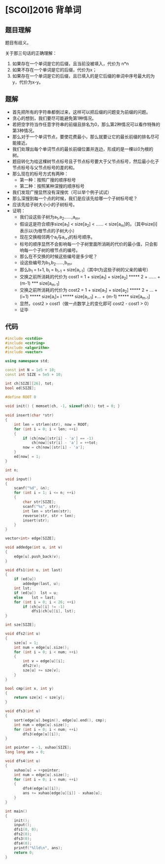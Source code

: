 # [SCOI]2016 背单词
## 题目理解
题目有歧义。

关于那三句话的正确理解：

1. 如果存在一个单词是它的后缀，且当前没被填入，代价为 n*n
2. 如果不存在一个单词是它的后缀，代价为x；
3. 如果存在一个单词是它的后缀，且已填入的是它后缀的单词中序号最大的为y，代价为x-y。

## 题解
* 首先把所有的字符串都倒过来，这样可以把后缀的问题变为前缀的问题。
* 贪心的想到，我们要尽可能避免第1种情况。
* 若把空字符当作任意字符串的前缀且排名为0，那么第2种情况可以看作特殊的第3种情况。
* 那么对于一个单词节点，要使花费最小，那么就要让它的最长前缀的排名尽可能接近。
* 我们处理出每个单词节点的最长前缀位置并连边，形成的是一棵以0为根的树。
* 题目转化为给这棵树节点标号且子节点标号要大于父节点标号，然后最小化子节点标号与父节点标号的差的和。
* 那么现在的标号方式有两种：
    * 第一种：按照广搜的顺序标号
    * 第二种：按照某种深搜的顺序标号
* 我们发现广搜显然没有深搜优（可以举个例子试试）
* 那么深搜到每一个点的时候，我们是应该先给哪一个子树标号呢？
* 应该先给子树大小小的子树标号。
* 证明：
    * 我们设这些子树为a<sub>1</sub>,a<sub>2</sub>......,a<sub>m</sub>。
    * 假设这是符合顺序size[a<sub>1</sub>] < size[a<sub>2</sub>] < ...... < size[a<sub>m</sub>]的。（其中size[i]表示以i为根节点的子树大小）
    * 现在交换相邻两个a<sub>i</sub>与a<sub>i+1</sub>的标号顺序。
    * 标号的顺序显然不会影响每一个子树里面所消耗的代价的最小值，只会影响每一个子树的根节点的编号。
    * 那么在不交换的时候这些编号是多少呢？
    * 设这些编号为b<sub>1</sub>,b<sub>2</sub>......,b<sub>m</sub>。
    * 那么b<sub>1</sub> = t+1, b<sub>i</sub> = b<sub>i-1</sub> + size[a<sub>i-1</sub>]（其中t为这些子树的父亲的编号）
    * 交换之前所消耗的代价为 cost1 = 1 + size[a<sub>1</sub>] + size[a<sub>2</sub>] ***** 2 + ...... + (m-1) *** size[a<sub>m-1</sub>]
    * 交换之前所消耗的代价为 cost2 = 1 + size[a<sub>1</sub>] + size[a<sub>2</sub>] ***** 2 + ... +  (i+1) ***** size[a<sub>i</sub>]+ i ***** size[a<sub>i+1</sub>] +... + (m-1) ***** size[a<sub>m-1</sub>]
    * 显然，cost2 > cost1（做一点数学上的变化即可 cost2 - cost1 > 0）
    * 证毕

## 代码
```cpp
#include <cstdio>
#include <cstring>
#include <algorithm>
#include <vector>

using namespace std;

const int N = 1e5 + 10;
const int SIZE = 5e5 + 10;

int ch[SIZE][26], tot;
bool ed[SIZE];

#define ROOT 0
    
void init()	{ memset(ch, -1, sizeof(ch)); tot = 0; }
	
void insert(char *str)
{
	int len = strlen(str), now = ROOT;
	for (int i = 0; i < len; ++i)
	{
		if (ch[now][str[i] - 'a'] == -1)
			ch[now][str[i] - 'a'] = ++tot;
		now = ch[now][str[i] - 'a'];
	}
	ed[now] = 1;
}

int n;

void input()
{
	scanf("%d", &n);
	for (int i = 1; i <= n; ++i)
	{
		char str[SIZE];
		scanf("%s", str);
		int len = strlen(str);
		reverse(str, str + len);
		insert(str);
	}
}

vector<int> edge[SIZE];

void addedge(int u, int v)
{
	edge[u].push_back(v);
}

void dfs1(int u, int last) 
{
	if (ed[u])
		addedge(last, u);
	int lst;
	if (ed[u])	lst = u;
	else	lst = last;
	for (int i = 0; i < 26; ++i)
		if (ch[u][i] != -1)
			dfs1(ch[u][i], lst);
}

int sze[SIZE];

void dfs2(int u) 
{
	sze[u] = 1;
	int num = edge[u].size();
	for (int i = 0; i < num; ++i)
	{
		int v = edge[u][i];
		dfs2(v);
		sze[u] += sze[v];
	}
}

bool cmp(int x, int y)
{
	return sze[x] < sze[y];
}

void dfs3(int u)
{
	sort(edge[u].begin(), edge[u].end(), cmp);
	int num = edge[u].size();
	for (int i = 0; i < num; ++i)
		dfs3(edge[u][i]);
}

int pointer = -1, xuhao[SIZE];
long long ans = 0;

void dfs4(int u)
{
	xuhao[u] = ++pointer;
	int num = edge[u].size();
	for (int i = 0; i < num; ++i)
	{
		dfs4(edge[u][i]);
		ans += xuhao[edge[u][i]] - xuhao[u];
	}
}

int main()
{
	init();
	input();
	dfs1(0, 0);
	dfs2(0);
	dfs3(0);
	dfs4(0);
	printf("%lld\n", ans);
	return 0;
}
```
